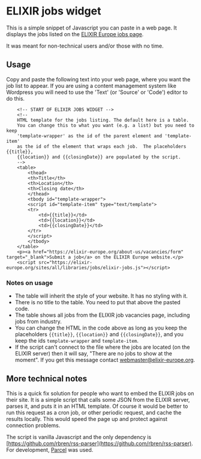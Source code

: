 # ELIXIR jobs widget

This is a simple snippet of Javascript you can paste in a web page. It displays the jobs listed on the [ELIXIR Europe jobs page](https://elixir-europe.org/about-us/vacancies).

It was meant for non-technical users and/or those with no time.

## Usage

Copy and paste the following text into your web page, where you want the job list to appear. If you are using a content management system like Wordpress you will need to use the 'Text' (or 'Source' or 'Code') editor to do this.


        <!-- START OF ELIXIR JOBS WIDGET -->
        <!--
        HTML template for the jobs listing. The default here is a table.
        You can change this to what you want (e.g. a list) but you need to keep
        'template-wrapper' as the id of the parent element and 'template-item'
        as the id of the element that wraps each job.  The placeholders {{title}},
        {{location}} and {{closingDate}} are populated by the script.
        -->
        <table>
            <thead>
            <th>Title</th>
            <th>Location</th>
            <th>Closing date</th>
            </thead>
            <tbody id="template-wrapper">
            <script id="template-item" type="text/template">
            <tr>
                <td>{{title}}</td>
                <td>{{location}}</td>
                <td>{{closingDate}}</td>
            </tr>
            </script>
            </tbody>
        </table>
        <p><a href="https://elixir-europe.org/about-us/vacancies/form" target="_blank">Submit a job</a> on the ELIXIR Europe website.</p>
        <script src="https://elixir-europe.org/sites/all/libraries/jobs/elixir-jobs.js"></script>

### Notes on usage

 - The table will inherit the style of your website. It has no styling with it.
 - There is no title to the table. You need to put that above the pasted code.
 - The table shows all jobs from the ELIXIR job vacancies page, including jobs from industry.
 - You can change the HTML in the code above as long as you keep the placeholders `{{title}}`, `{{location}}` and `{{closingDate}}`, and you keep the ids `template-wrapper` and `template-item`.
 - If the script can't connect to the file where the jobs are located (on the ELIXIR server) then it will say, "There are no jobs to show at the moment". If you get this message contact [webmaster@elixir-europe.org](mailto:webmaster@elixir-europe.org).

## More technical notes

This is a quick fix solution for people who want to embed the ELIXIR jobs on their site. It is a simple script that calls some JSON from the ELIXIR server, parses it, and puts it in an HTML template. Of course it would be better to run this request as a cron job, or other periodic request, and cache the results locally. This would speed the page up and protect against connection problems.

The script is vanilla Javascript and the only dependency is [https://github.com/rbren/rss-parser](https://github.com/rbren/rss-parser). For development, [Parcel](https://parceljs.org/) was used. 